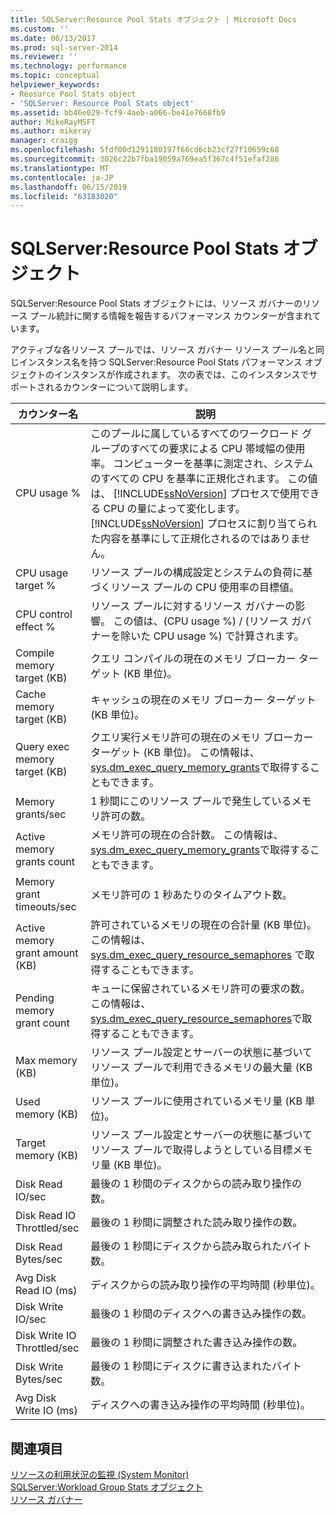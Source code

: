 ```yaml
---
title: SQLServer:Resource Pool Stats オブジェクト | Microsoft Docs
ms.custom: ''
ms.date: 06/13/2017
ms.prod: sql-server-2014
ms.reviewer: ''
ms.technology: performance
ms.topic: conceptual
helpviewer_keywords:
- Reosurce Pool Stats object
- 'SQLServer: Resource Pool Stats object'
ms.assetid: bb46e029-fcf9-4aeb-a066-be41e7668fb9
author: MikeRayMSFT
ms.author: mikeray
manager: craigg
ms.openlocfilehash: 5fdf00d1291180197f66cd6cb23cf27f10659c68
ms.sourcegitcommit: 3026c22b7fba19059a769ea5f367c4f51efaf286
ms.translationtype: MT
ms.contentlocale: ja-JP
ms.lasthandoff: 06/15/2019
ms.locfileid: "63183020"
---
```

# <a name="sql-server-resource-pool-stats-object"></a>SQLServer:Resource Pool Stats オブジェクト
  SQLServer:Resource Pool Stats オブジェクトには、リソース ガバナーのリソース プール統計に関する情報を報告するパフォーマンス カウンターが含まれています。  
  
 アクティブな各リソース プールでは、リソース ガバナー リソース プール名と同じインスタンス名を持つ SQLServer:Resource Pool Stats パフォーマンス オブジェクトのインスタンスが作成されます。 次の表では、このインスタンスでサポートされるカウンターについて説明します。  
  
|カウンター名|説明|  
|------------------|-----------------|  
|CPU usage %|このプールに属しているすべてのワークロード グループのすべての要求による CPU 帯域幅の使用率。 コンピューターを基準に測定され、システムのすべての CPU を基準に正規化されます。 この値は、 [!INCLUDE[ssNoVersion](../../includes/ssnoversion-md.md)] プロセスで使用できる CPU の量によって変化します。 [!INCLUDE[ssNoVersion](../../includes/ssnoversion-md.md)] プロセスに割り当てられた内容を基準にして正規化されるのではありません。|  
|CPU usage target %|リソース プールの構成設定とシステムの負荷に基づくリソース プールの CPU 使用率の目標値。|  
|CPU control effect %|リソース プールに対するリソース ガバナーの影響。 この値は、(CPU usage %) / (リソース ガバナーを除いた CPU usage %) で計算されます。|  
|Compile memory target (KB)|クエリ コンパイルの現在のメモリ ブローカー ターゲット (KB 単位)。|  
|Cache memory target (KB)|キャッシュの現在のメモリ ブローカー ターゲット (KB 単位)。|  
|Query exec memory target (KB)|クエリ実行メモリ許可の現在のメモリ ブローカー ターゲット (KB 単位)。 この情報は、 [sys.dm_exec_query_memory_grants](/sql/relational-databases/system-dynamic-management-views/sys-dm-exec-query-memory-grants-transact-sql)で取得することもできます。|  
|Memory grants/sec|1 秒間にこのリソース プールで発生しているメモリ許可の数。|  
|Active memory grants count|メモリ許可の現在の合計数。 この情報は、 [sys.dm_exec_query_memory_grants](/sql/relational-databases/system-dynamic-management-views/sys-dm-exec-query-memory-grants-transact-sql)で取得することもできます。|  
|Memory grant timeouts/sec|メモリ許可の 1 秒あたりのタイムアウト数。|  
|Active memory grant amount (KB)|許可されているメモリの現在の合計量 (KB 単位)。 この情報は、[sys.dm_exec_query_resource_semaphores](/sql/relational-databases/system-dynamic-management-views/sys-dm-exec-query-resource-semaphores-transact-sql) で取得することもできます。|  
|Pending memory grant count|キューに保留されているメモリ許可の要求の数。 この情報は、 [sys.dm_exec_query_resource_semaphores](/sql/relational-databases/system-dynamic-management-views/sys-dm-exec-query-resource-semaphores-transact-sql)で取得することもできます。|  
|Max memory (KB)|リソース プール設定とサーバーの状態に基づいてリソース プールで利用できるメモリの最大量 (KB 単位)。|  
|Used memory (KB)|リソース プールに使用されているメモリ量 (KB 単位)。|  
|Target memory (KB)|リソース プール設定とサーバーの状態に基づいてリソース プールで取得しようとしている目標メモリ量 (KB 単位)。|  
|Disk Read IO/sec|最後の 1 秒間のディスクからの読み取り操作の数。|  
|Disk Read IO Throttled/sec|最後の 1 秒間に調整された読み取り操作の数。|  
|Disk Read Bytes/sec|最後の 1 秒間にディスクから読み取られたバイト数。|  
|Avg Disk Read IO (ms)|ディスクからの読み取り操作の平均時間 (秒単位)。|  
|Disk Write IO/sec|最後の 1 秒間のディスクへの書き込み操作の数。|  
|Disk Write IO Throttled/sec|最後の 1 秒間に調整された書き込み操作の数。|  
|Disk Write Bytes/sec|最後の 1 秒間にディスクに書き込まれたバイト数。|  
|Avg Disk Write IO (ms)|ディスクへの書き込み操作の平均時間 (秒単位)。|  
  
## <a name="see-also"></a>関連項目  
 [リソースの利用状況の監視 &#40;System Monitor&#41;](monitor-resource-usage-system-monitor.md)   
 [SQLServer:Workload Group Stats オブジェクト](sql-server-workload-group-stats-object.md)   
 [リソース ガバナー](../resource-governor/resource-governor.md)  
  
  
